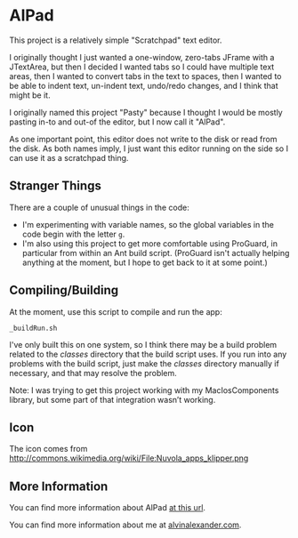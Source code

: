 AlPad
=====

This project is a relatively simple "Scratchpad" text editor.

I originally thought I just wanted a one-window, zero-tabs JFrame
with a JTextArea, but then I decided I wanted tabs so I could have 
multiple text areas, then I wanted to convert tabs in the text to 
spaces, then I wanted to be able to indent text, un-indent text, 
undo/redo changes, and I think that might be it.

I originally named this project "Pasty" because I thought I would
be mostly pasting in-to and out-of the editor, but I now call it
"AlPad".

As one important point, this editor does not write to the disk or
read from the disk. As both names imply, I just want this editor running
on the side so I can use it as a scratchpad thing.


Stranger Things
---------------

There are a couple of unusual things in the code:

* I'm experimenting with variable names, so the global variables in the
  code begin with the letter `g`. 
* I'm also using this project to get more comfortable using ProGuard,
  in particular from within an Ant build script. (ProGuard isn't
  actually helping anything at the moment, but I hope to get back to
  it at some point.)

Compiling/Building
------------------

At the moment, use this script to compile and run the app:

    _buildRun.sh

I've only built this on one system, so I think there may be a build
problem related to the _classes_ directory that the build script uses.
If you run into any problems with the build script, just make the
_classes_ directory manually if necessary, and that may resolve the
problem.

Note: I was trying to get this project working with my 
MacIosComponents library, but some part of that integration
wasn’t working.



Icon
----

The icon comes from http://commons.wikimedia.org/wiki/File:Nuvola_apps_klipper.png


More Information
----------------

You can find more information about AlPad 
[at this url](http://alvinalexander.com/apps/alpad).

You can find more information about me at [alvinalexander.com](http://alvinalexander.com).



